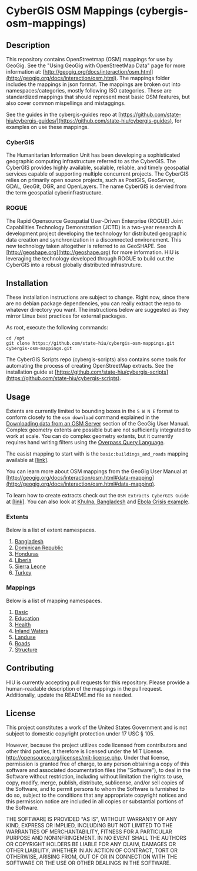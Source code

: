 CyberGIS OSM Mappings (cybergis-osm-mappings)
================

## Description

This repository contains OpenStreetmap (OSM) mappings for use by GeoGig.  See the "Using GeoGig with OpenStreetMap Data" page for more information at: [http://geogig.org/docs/interaction/osm.html](http://geogig.org/docs/interaction/osm.html).  The mappings folder includes the mappings in json format.  The mappings are broken out into namespaces/categories, mostly following ISO categories.  These are standardized mappings that should represent most basic OSM features, but also cover common mispellings and mistaggings.

See the guides in the cybergis-guides repo at [https://github.com/state-hiu/cybergis-guides/](https://github.com/state-hiu/cybergis-guides), for examples on use these mappings.

### CyberGIS
The Humanitarian Information Unit has been developing a sophisticated geographic computing infrastructure referred to as the CyberGIS. The CyberGIS provides highly available, scalable, reliable, and timely geospatial services capable of supporting multiple concurrent projects.  The CyberGIS relies on primarily open source projects, such as PostGIS, GeoServer, GDAL, GeoGit, OGR, and OpenLayers.  The name CyberGIS is dervied from the term geospatial cyberinfrastructure.

### ROGUE
The Rapid Opensource Geospatial User-Driven Enterprise (ROGUE) Joint Capabilities Technology Demonstration (JCTD) is a two-year research & development project developing the technology for distributed geographic data creation and synchronization in a disconnected environement.  This new technology taken altogether is referred to as GeoSHAPE.  See [http://geoshape.org](http://geoshape.org) for more information.  HIU is leveraging the technology developed through ROGUE to build out the CyberGIS into a robust globally distributed infrastruture.

## Installation

These installation instructions are subject to change.  Right now, since there are no debian package dependencies, you can really extract the repo to whatever directory you want.  The instructions below are suggested as they mirror Linux best practices for external packages.

As root, execute the following commands:
```
cd /opt
git clone https://github.com/state-hiu/cybergis-osm-mappings.git cybergis-osm-mappings.git
```

The CyberGIS Scripts repo (cybergis-scripts) also contains some tools for automating the process of creating OpenStreetMap extracts.  See the installation guide at [https://github.com/state-hiu/cybergis-scripts](https://github.com/state-hiu/cybergis-scripts).

## Usage

Extents are currently limited to bounding boxes in the `S W N E` format to conform closely to the `osm download` command explained in the [Downloading data from an OSM Server](http://geogig.org/docs/interaction/osm.html#downloading-data-from-an-osm-serve) section of the GeoGig User Manual.  Complex geometry extents are possible but are not sufficiently integrated to work at scale.  You can do complex geometry extents, but it currently requires hand writing filters using the [Overpass Query Language](http://wiki.openstreetmap.org/wiki/Overpass_API/Language_Guide).

The easist mapping to start with is the `basic:buildings_and_roads` mapping available at [[link]](https://github.com/state-hiu/cybergis-osm-mappings/blob/master/mappings/basic/buildings_and_roads.json).

You can learn more about OSM mappings from the GeoGig User Manual at [http://geogig.org/docs/interaction/osm.html#data-mapping](http://geogig.org/docs/interaction/osm.html#data-mapping).

To learn how to create extracts check out the `OSM Extracts CyberGIS Guide` at [[link]](https://github.com/state-hiu/cybergis-guides/blob/master/1.0/cybergis-guides-osmextracts-1.0.md).  You can also look at [Khulna, Bangladesh](https://github.com/state-hiu/cybergis-scripts/tree/master/examples/khulna) and [Ebola Crisis example](https://github.com/state-hiu/cybergis-scripts/tree/master/examples/ebola).

### Extents

Below is a list of extent namespaces.

1. [Bangladesh](https://github.com/state-hiu/cybergis-osm-mappings/tree/master/extents/bangladesh)
2. [Dominican Republic](https://github.com/state-hiu/cybergis-osm-mappings/tree/master/extents/dominican_republic)
3. [Honduras](https://github.com/state-hiu/cybergis-osm-mappings/tree/master/extents/honduras)
4. [Liberia](https://github.com/state-hiu/cybergis-osm-mappings/tree/master/extents/liberia)
5. [Sierra Leone](https://github.com/state-hiu/cybergis-osm-mappings/tree/master/extents/sierra_leone)
6. [Turkey](https://github.com/state-hiu/cybergis-osm-mappings/tree/master/extents/turkey)

### Mappings

Below is a list of mapping namespaces.

1.  [Basic](https://github.com/state-hiu/cybergis-osm-mappings/tree/master/mappings/basic)
2.  [Education](https://github.com/state-hiu/cybergis-osm-mappings/tree/master/mappings/education)
3.  [Health](https://github.com/state-hiu/cybergis-osm-mappings/tree/master/mappings/health)
4.  [Inland Waters](https://github.com/state-hiu/cybergis-osm-mappings/tree/master/mappings/inlandWaters)
5.  [Landuse](https://github.com/state-hiu/cybergis-osm-mappings/tree/master/mappings/landuse)
6.  [Roads](https://github.com/state-hiu/cybergis-osm-mappings/tree/master/mappings/roads)
7.  [Structure](https://github.com/state-hiu/cybergis-osm-mappings/tree/master/mappings/structure)

## Contributing

HIU is currently accepting pull requests for this repository.  Please provide a human-readable description of the mappings in the pull request.  Additionally, update the README.md file as needed.

## License
This project constitutes a work of the United States Government and is not subject to domestic copyright protection under 17 USC § 105.

However, because the project utilizes code licensed from contributors and other third parties, it therefore is licensed under the MIT License. http://opensource.org/licenses/mit-license.php. Under that license, permission is granted free of charge, to any person obtaining a copy of this software and associated documentation files (the "Software"), to deal in the Software without restriction, including without limitation the rights to use, copy, modify, merge, publish, distribute, sublicense, and/or sell copies of the Software, and to permit persons to whom the Software is furnished to do so, subject to the conditions that any appropriate copyright notices and this permission notice are included in all copies or substantial portions of the Software.

THE SOFTWARE IS PROVIDED "AS IS", WITHOUT WARRANTY OF ANY KIND, EXPRESS OR IMPLIED, INCLUDING BUT NOT LIMITED TO THE WARRANTIES OF MERCHANTABILITY, FITNESS FOR A PARTICULAR PURPOSE AND NONINFRINGEMENT. IN NO EVENT SHALL THE AUTHORS OR COPYRIGHT HOLDERS BE LIABLE FOR ANY CLAIM, DAMAGES OR OTHER LIABILITY, WHETHER IN AN ACTION OF CONTRACT, TORT OR OTHERWISE, ARISING FROM, OUT OF OR IN CONNECTION WITH THE SOFTWARE OR THE USE OR OTHER DEALINGS IN THE SOFTWARE.
